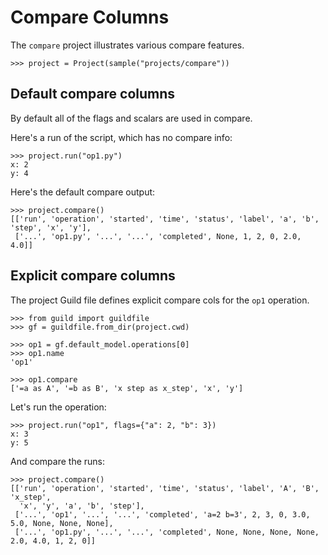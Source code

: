 # Compare Columns

The `compare` project illustrates various compare features.

    >>> project = Project(sample("projects/compare"))

## Default compare columns

By default all of the flags and scalars are used in compare.

Here's a run of the script, which has no compare info:

    >>> project.run("op1.py")
    x: 2
    y: 4

Here's the default compare output:

    >>> project.compare()
    [['run', 'operation', 'started', 'time', 'status', 'label', 'a', 'b', 'step', 'x', 'y'],
     ['...', 'op1.py', '...', '...', 'completed', None, 1, 2, 0, 2.0, 4.0]]

## Explicit compare columns

The project Guild file defines explicit compare cols for the `op1` operation.

    >>> from guild import guildfile
    >>> gf = guildfile.from_dir(project.cwd)

    >>> op1 = gf.default_model.operations[0]
    >>> op1.name
    'op1'

    >>> op1.compare
    ['=a as A', '=b as B', 'x step as x_step', 'x', 'y']

Let's run the operation:

    >>> project.run("op1", flags={"a": 2, "b": 3})
    x: 3
    y: 5

And compare the runs:

    >>> project.compare()
    [['run', 'operation', 'started', 'time', 'status', 'label', 'A', 'B', 'x_step',
      'x', 'y', 'a', 'b', 'step'],
     ['...', 'op1', '...', '...', 'completed', 'a=2 b=3', 2, 3, 0, 3.0, 5.0, None, None, None],
     ['...', 'op1.py', '...', '...', 'completed', None, None, None, None, 2.0, 4.0, 1, 2, 0]]
